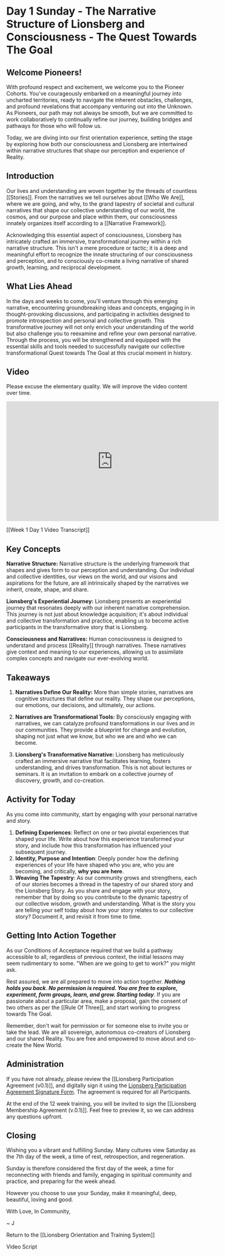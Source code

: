 # Day 1 Sunday - The Narrative Structure of Lionsberg and Consciousness - The Quest Towards The Goal

## Welcome Pioneers! 

With profound respect and excitement, we welcome you to the Pioneer Cohorts. You've courageously embarked on a meaningful journey into uncharted territories, ready to navigate the inherent obstacles, challenges, and profound revelations that accompany venturing out into the Unknown. As Pioneers, our path may not always be smooth, but we are committed to work collaboratively to continually refine our journey, building bridges and pathways for those who will follow us.

Today, we are diving into our first orientation experience, setting the stage by exploring how both our consciousness and Lionsberg are intertwined within narrative structures that shape our perception and experience of Reality.

## Introduction

Our lives and understanding are woven together by the threads of countless [[Stories]]. From the narratives we tell ourselves about [[Who We Are]], where we are going, and why, to the grand tapestry of societal and cultural narratives that shape our collective understanding of our world, the cosmos, and our purpose and place within them, our consciousness innately organizes itself according to a [[Narrative Framework]]. 

Acknowledging this essential aspect of consciousness, Lionsberg has intricately crafted an immersive, transformational journey within a rich narrative structure. This isn't a mere procedure or tactic; it is a deep and meaningful effort to recognize the innate structuring of our consciousness and perception, and to consciously co-create a living narrative of shared growth, learning, and reciprocal development.

## What Lies Ahead

In the days and weeks to come, you'll venture through this emerging narrative, encountering groundbreaking ideas and concepts, engaging in in thought-provoking discussions, and participating in activities designed to promote introspection and personal and collective growth. This transformative journey will not only enrich your understanding of the world but also challenge you to reexamine and refine your own personal narrative. Through the process, you will be strengthened and equipped with the essential skills and tools needed to successfully navigate our collective transformational Quest towards The Goal at this crucial moment in history.  

## Video 

Please excuse the elementary quality. We will improve the video content over time.   

<div style="text-align:center"><iframe width="560" height="315" src="https://youtu.be/Ywfit_fQTPs" title="YouTube video player" frameborder="0" allow="accelerometer; autoplay; clipboard-write; encrypted-media; gyroscope; picture-in-picture" allowfullscreen></iframe></div>


[[Week 1 Day 1 Video Transcript]] 

## Key Concepts

**Narrative Structure:** Narrative structure is the underlying framework that shapes and gives form to our perception and understanding. Our individual and collective identities, our views on the world, and our visions and aspirations for the future, are all intrinsically shaped by the narratives we inherit, create, shape, and share.

**Lionsberg's Experiential Journey:** Lionsberg presents an experiential journey that resonates deeply with our inherent narrative comprehension. This journey is not just about knowledge acquisition; it's about individual and collective transformation and practice, enabling us to become active participants in the transformative story that is Lionsberg.

**Consciousness and Narratives:** Human consciousness is designed to understand and process [[Reality]] through narratives. These narratives give context and meaning to our experiences, allowing us to assimilate complex concepts and navigate our ever-evolving world.

## Takeaways

1. **Narratives Define Our Reality:** More than simple stories, narratives are cognitive structures that define our reality. They shape our perceptions, our emotions, our decisions, and ultimately, our actions.
    
2. **Narratives are Transformational Tools:** By consciously engaging with narratives, we can catalyze profound transformations in our lives and in our communities. They provide a blueprint for change and evolution, shaping not just what we know, but who we are and who we can become.
    
3. **Lionsberg's Transformative Narrative:** Lionsberg has meticulously crafted an immersive narrative that facilitates learning, fosters understanding, and drives transformation. This is not about lectures or seminars. It is an invitation to embark on a collective journey of discovery, growth, and co-creation.
    

## Activity for Today

As you come into community, start by engaging with your personal narrative and story. 

1. **Defining Experiences**: Reflect on one or two pivotal experiences that shaped your life. Write about how this experience transformed your story, and include how this transformation has influenced your subsequent journey. 
2. **Identity, Purpose and Intention**: Deeply ponder how the defining experiences of your life have shaped who you are, who you are becoming, and critically, **why you are here**. 
3. **Weaving The Tapestry**: As our community grows and strengthens, each of our stories becomes a thread in the tapestry of our shared story and the Lionsberg Story. As you share and engage with your story, remember that by doing so you contribute to the dynamic tapestry of our collective wisdom, growth and understanding. What is the story you are telling your self today about how your story relates to our collective story? Document it, and revisit it from time to time. 

## Getting Into Action Together 

As our Conditions of Acceptance required that we build a pathway accessible to all, regardless of previous context, the initial lessons may seem rudimentary to some. "When are we going to get to work?" you might ask. 

Rest assured, we are all prepared to move into action together. _**Nothing holds you back. No permission is required. You are free to explore, experiment, form groups, learn, and grow. Starting today**_. If you are passionate about a particular area, make a proposal, gain the consent of two others as per the [[Rule Of Three]], and start working to progress towards The Goal.

Remember, don't wait for permission or for someone else to invite you or take the lead. We are all sovereign, autonomous co-creators of Lionsberg and our shared Reality. You are free and empowered to move about and co-create the New World. 

## Administration 

If you have not already, please review the [[Lionsberg Participation Agreement (v0.1)]], and digitally sign it using the [Lionsberg Participation Agreement Signature Form](https://forms.gle/zWKpbvfQv1f6xYfe6). The agreement is required for all Participants. 

At the end of the 12 week training, you will be invited to sign the [[Lionsberg Membership Agreement (v.0.1)]]. Feel free to preview it, so we can address any questions upfront. 

## Closing

Wishing you a vibrant and fulfilling Sunday. Many cultures view Saturday as the 7th day of the week, a time of rest, retrospection, and regeneration. 

Sunday is therefore considered the first day of the week, a time for reconnecting with friends and family, engaging in spiritual community and practice, and preparing for the week ahead. 

However you choose to use your Sunday, make it meaningful, deep, beautiful, loving and good. 

With Love, In Community, 

~ J 

Return to the [[Lionsberg Orientation and Training System]] 

Video Script 

